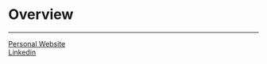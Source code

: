 # Overview


---
<a href = "https//:dcorcoran7.github.io">Personal Website</a> 
</br>
<a href = "https://www.linkedin.com/in/david-corcoran-70677917a/">Linkedin</a> 
